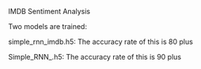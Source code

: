 IMDB Sentiment Analysis

Two models are  trained:

simple_rnn_imdb.h5: The accuracy rate of this is 80 plus

Simple_RNN_.h5: The accuracy rate of this is 90 plus
